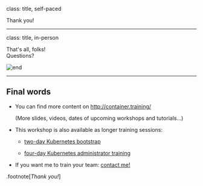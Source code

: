 class: title, self-paced

Thank you!

---

class: title, in-person

That's all, folks! <br/> Questions?

![end](images/end.jpg)

---

## Final words

- You can find more content on http://container.training/

  (More slides, videos, dates of upcoming workshops and tutorials...)

- This workshop is also available as longer training sessions:

  - [two-day Kubernetes bootstrap](https://tinyshellscript.com/kubernetes-bootstrap.html)

  - [four-day Kubernetes administrator training](https://tinyshellscript.com/kubernetes-ops-week.html)

- If you want me to train your team:
  [contact me!](https://docs.google.com/forms/d/e/1FAIpQLScm2evHMvRU8C5ZK59l8FGsLY_Kkup9P_GHgjfByUMyMpMmDA/viewform)

.footnote[*Thank you!*]